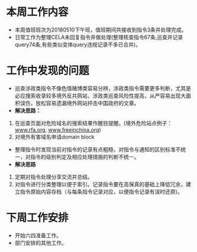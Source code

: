 # 本周工作内容
* 本周值班班次为20180510下午班，值班期间共接收到指令3条并处理完成。
* 日常工作为整理CELA未回复指令并做处理(整理核查指令67条,巡查并记录query74条,有些类似变体query违规记录不多已合并)。

# 工作中发现的问题
* 巡查涉政类指令不像色情赌博类容易分辨，涉政类指令需要更多判断，尤其是必应搜索收录较多境外反共网站，涉政类巡查风险性提高，从严容易出现大面积误伤，放松容易遗漏境外网站抨击中国政府的文章。
* **解决思路：**

1. 在巡查页面对危险域名的搜索结果作醒目提醒。(境外危险站点例子：www.rfa.org, www.freeinchina.org)
1. 对境外有害域名申请domain block
  
* 整理指令时发现当前对指令的记录有点粗糙，对指令与通知的区别标准不统一，对指令的级别判定及相应处理措施的判断不统一。
* **解决思路**

1. 定期对指令处理分享交流并总结。
1. 对指令进行分类整理以便于索引。记录指令要在高保真的基础上降低冗余，建立指令原始内容存档（与每条指令记录对应，以便指令记录有误时还原)。
  
# 下周工作安排
* 开始六四准备工作。
* 部门安排的其他工作。
